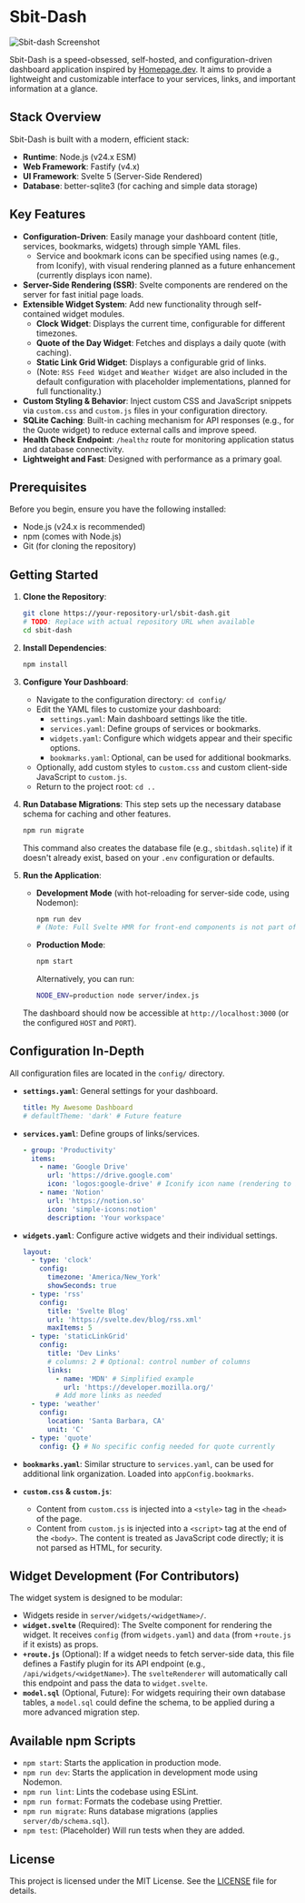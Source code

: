 # Sbit-Dash

![Sbit-dash Screenshot](placeholder.png) <!-- TODO: Add screenshot -->

Sbit-Dash is a speed-obsessed, self-hosted, and configuration-driven dashboard application inspired by [Homepage.dev](https://gethomepage.dev/). It aims to provide a lightweight and customizable interface to your services, links, and important information at a glance.

## Stack Overview

Sbit-Dash is built with a modern, efficient stack:

-   **Runtime**: Node.js (v24.x ESM)
-   **Web Framework**: Fastify (v4.x)
-   **UI Framework**: Svelte 5 (Server-Side Rendered)
-   **Database**: better-sqlite3 (for caching and simple data storage)

## Key Features

-   **Configuration-Driven**: Easily manage your dashboard content (title, services, bookmarks, widgets) through simple YAML files.
    -   Service and bookmark icons can be specified using names (e.g., from Iconify), with visual rendering planned as a future enhancement (currently displays icon name).
-   **Server-Side Rendering (SSR)**: Svelte components are rendered on the server for fast initial page loads.
-   **Extensible Widget System**: Add new functionality through self-contained widget modules.
    -   **Clock Widget**: Displays the current time, configurable for different timezones.
    -   **Quote of the Day Widget**: Fetches and displays a daily quote (with caching).
    -   **Static Link Grid Widget**: Displays a configurable grid of links.
    -   (Note: `RSS Feed Widget` and `Weather Widget` are also included in the default configuration with placeholder implementations, planned for full functionality.)
-   **Custom Styling & Behavior**: Inject custom CSS and JavaScript snippets via `custom.css` and `custom.js` files in your configuration directory.
-   **SQLite Caching**: Built-in caching mechanism for API responses (e.g., for the Quote widget) to reduce external calls and improve speed.
-   **Health Check Endpoint**: `/healthz` route for monitoring application status and database connectivity.
-   **Lightweight and Fast**: Designed with performance as a primary goal.

## Prerequisites

Before you begin, ensure you have the following installed:

-   Node.js (v24.x is recommended)
-   npm (comes with Node.js)
-   Git (for cloning the repository)

## Getting Started

1.  **Clone the Repository**:
    ```bash
    git clone https://your-repository-url/sbit-dash.git
    # TODO: Replace with actual repository URL when available
    cd sbit-dash
    ```

2.  **Install Dependencies**:
    ```bash
    npm install
    ```

3.  **Configure Your Dashboard**:
    -   Navigate to the configuration directory: `cd config/`
    -   Edit the YAML files to customize your dashboard:
        -   `settings.yaml`: Main dashboard settings like the title.
        -   `services.yaml`: Define groups of services or bookmarks.
        -   `widgets.yaml`: Configure which widgets appear and their specific options.
        -   `bookmarks.yaml`: Optional, can be used for additional bookmarks.
    -   Optionally, add custom styles to `custom.css` and custom client-side JavaScript to `custom.js`.
    -   Return to the project root: `cd ..`

4.  **Run Database Migrations**:
    This step sets up the necessary database schema for caching and other features.
    ```bash
    npm run migrate
    ```
    This command also creates the database file (e.g., `sbitdash.sqlite`) if it doesn't already exist, based on your `.env` configuration or defaults.

5.  **Run the Application**:

    -   **Development Mode** (with hot-reloading for server-side code, using Nodemon):
        ```bash
        npm run dev
        # (Note: Full Svelte HMR for front-end components is not part of this basic setup)
        ```

    -   **Production Mode**:
        ```bash
        npm start
        ```
        Alternatively, you can run:
        ```bash
        NODE_ENV=production node server/index.js
        ```

    The dashboard should now be accessible at `http://localhost:3000` (or the configured `HOST` and `PORT`).

## Configuration In-Depth

All configuration files are located in the `config/` directory.

-   **`settings.yaml`**: General settings for your dashboard.
    ```yaml
    title: My Awesome Dashboard
    # defaultTheme: 'dark' # Future feature
    ```

-   **`services.yaml`**: Define groups of links/services.
    ```yaml
    - group: 'Productivity'
      items:
        - name: 'Google Drive'
          url: 'https://drive.google.com'
          icon: 'logos:google-drive' # Iconify icon name (rendering to be implemented)
        - name: 'Notion'
          url: 'https://notion.so'
          icon: 'simple-icons:notion'
          description: 'Your workspace'
    ```

-   **`widgets.yaml`**: Configure active widgets and their individual settings.
    ```yaml
    layout:
      - type: 'clock'
        config:
          timezone: 'America/New_York'
          showSeconds: true
      - type: 'rss'
        config:
          title: 'Svelte Blog'
          url: 'https://svelte.dev/blog/rss.xml'
          maxItems: 5
      - type: 'staticLinkGrid'
        config:
          title: 'Dev Links'
          # columns: 2 # Optional: control number of columns
          links:
            - name: 'MDN' # Simplified example
              url: 'https://developer.mozilla.org/'
            # Add more links as needed
      - type: 'weather'
        config:
          location: 'Santa Barbara, CA'
          unit: 'C'
      - type: 'quote'
        config: {} # No specific config needed for quote currently
    ```

-   **`bookmarks.yaml`**: Similar structure to `services.yaml`, can be used for additional link organization. Loaded into `appConfig.bookmarks`.

-   **`custom.css` & `custom.js`**:
    -   Content from `custom.css` is injected into a `<style>` tag in the `<head>` of the page.
    -   Content from `custom.js` is injected into a `<script>` tag at the end of the `<body>`. The content is treated as JavaScript code directly; it is not parsed as HTML, for security.

## Widget Development (For Contributors)

The widget system is designed to be modular:

-   Widgets reside in `server/widgets/<widgetName>/`.
-   **`widget.svelte`** (Required): The Svelte component for rendering the widget. It receives `config` (from `widgets.yaml`) and `data` (from `+route.js` if it exists) as props.
-   **`+route.js`** (Optional): If a widget needs to fetch server-side data, this file defines a Fastify plugin for its API endpoint (e.g., `/api/widgets/<widgetName>`). The `svelteRenderer` will automatically call this endpoint and pass the data to `widget.svelte`.
-   **`model.sql`** (Optional, Future): For widgets requiring their own database tables, a `model.sql` could define the schema, to be applied during a more advanced migration step.

## Available npm Scripts

-   `npm start`: Starts the application in production mode.
-   `npm run dev`: Starts the application in development mode using Nodemon.
-   `npm run lint`: Lints the codebase using ESLint.
-   `npm run format`: Formats the codebase using Prettier.
-   `npm run migrate`: Runs database migrations (applies `server/db/schema.sql`).
-   `npm test`: (Placeholder) Will run tests when they are added.

## License

This project is licensed under the MIT License. See the [LICENSE](LICENSE) file for details.
<!-- LICENSE file (MIT) is present at the root of the repository. -->
